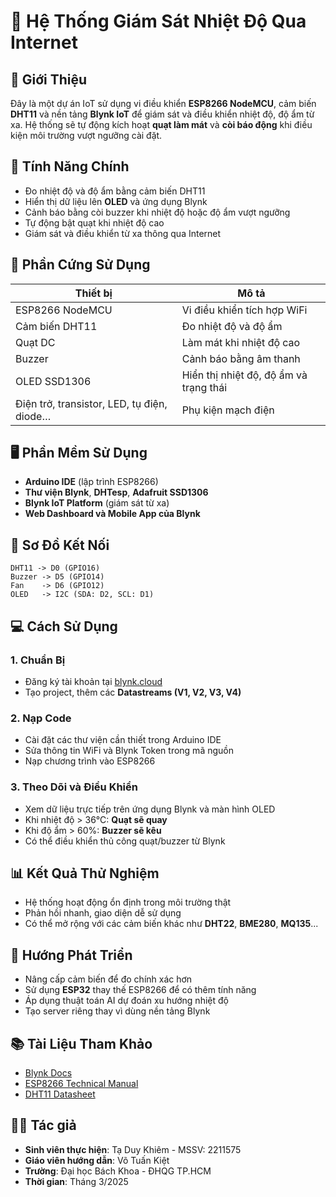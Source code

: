 
# 📡 Hệ Thống Giám Sát Nhiệt Độ Qua Internet

## 📖 Giới Thiệu

Đây là một dự án IoT sử dụng vi điều khiển **ESP8266 NodeMCU**, cảm biến **DHT11** và nền tảng **Blynk IoT** để giám sát và điều khiển nhiệt độ, độ ẩm từ xa. Hệ thống sẽ tự động kích hoạt **quạt làm mát** và **còi báo động** khi điều kiện môi trường vượt ngưỡng cài đặt.

## 🧠 Tính Năng Chính

- Đo nhiệt độ và độ ẩm bằng cảm biến DHT11
- Hiển thị dữ liệu lên **OLED** và ứng dụng Blynk
- Cảnh báo bằng còi buzzer khi nhiệt độ hoặc độ ẩm vượt ngưỡng
- Tự động bật quạt khi nhiệt độ cao
- Giám sát và điều khiển từ xa thông qua Internet

## 🧰 Phần Cứng Sử Dụng

| Thiết bị         | Mô tả                                |
|------------------|---------------------------------------|
| ESP8266 NodeMCU | Vi điều khiển tích hợp WiFi           |
| Cảm biến DHT11  | Đo nhiệt độ và độ ẩm                  |
| Quạt DC         | Làm mát khi nhiệt độ cao              |
| Buzzer          | Cảnh báo bằng âm thanh                |
| OLED SSD1306    | Hiển thị nhiệt độ, độ ẩm và trạng thái|
| Điện trở, transistor, LED, tụ điện, diode… | Phụ kiện mạch điện |

## 🖥️ Phần Mềm Sử Dụng

- **Arduino IDE** (lập trình ESP8266)
- **Thư viện Blynk**, **DHTesp**, **Adafruit SSD1306**
- **Blynk IoT Platform** (giám sát từ xa)
- **Web Dashboard và Mobile App của Blynk**

## 🔌 Sơ Đồ Kết Nối

```
DHT11 -> D0 (GPIO16)
Buzzer -> D5 (GPIO14)
Fan    -> D6 (GPIO12)
OLED   -> I2C (SDA: D2, SCL: D1)
```

## 💻 Cách Sử Dụng

### 1. Chuẩn Bị

- Đăng ký tài khoản tại [blynk.cloud](https://blynk.cloud)
- Tạo project, thêm các **Datastreams (V1, V2, V3, V4)**

### 2. Nạp Code

- Cài đặt các thư viện cần thiết trong Arduino IDE
- Sửa thông tin WiFi và Blynk Token trong mã nguồn
- Nạp chương trình vào ESP8266

### 3. Theo Dõi và Điều Khiển

- Xem dữ liệu trực tiếp trên ứng dụng Blynk và màn hình OLED
- Khi nhiệt độ > 36°C: **Quạt sẽ quay**
- Khi độ ẩm > 60%: **Buzzer sẽ kêu**
- Có thể điều khiển thủ công quạt/buzzer từ Blynk

## 📊 Kết Quả Thử Nghiệm

- Hệ thống hoạt động ổn định trong môi trường thật
- Phản hồi nhanh, giao diện dễ sử dụng
- Có thể mở rộng với các cảm biến khác như **DHT22**, **BME280**, **MQ135**...

## 🔮 Hướng Phát Triển

- Nâng cấp cảm biến để đo chính xác hơn
- Sử dụng **ESP32** thay thế ESP8266 để có thêm tính năng
- Áp dụng thuật toán AI dự đoán xu hướng nhiệt độ
- Tạo server riêng thay vì dùng nền tảng Blynk

## 📚 Tài Liệu Tham Khảo

- [Blynk Docs](https://docs.blynk.io)
- [ESP8266 Technical Manual](https://www.espressif.com/sites/default/files/documentation/esp8266-technical_reference_en.pdf)
- [DHT11 Datasheet](https://cdn-shop.adafruit.com/datasheets/DHT11-chinese.pdf)

## 👨‍💻 Tác giả

- **Sinh viên thực hiện**: Tạ Duy Khiêm - MSSV: 2211575  
- **Giáo viên hướng dẫn**: Võ Tuấn Kiệt  
- **Trường**: Đại học Bách Khoa - ĐHQG TP.HCM  
- **Thời gian**: Tháng 3/2025
